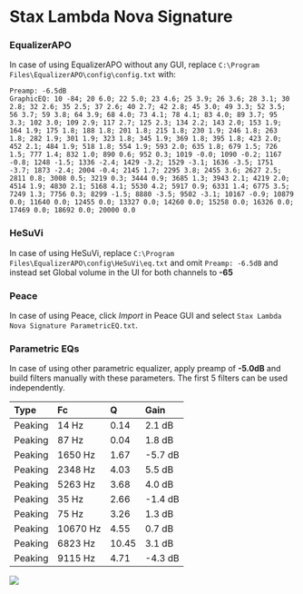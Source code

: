 # Stax Lambda Nova Signature

### EqualizerAPO
In case of using EqualizerAPO without any GUI, replace `C:\Program Files\EqualizerAPO\config\config.txt`
with:
```
Preamp: -6.5dB
GraphicEQ: 10 -84; 20 6.0; 22 5.0; 23 4.6; 25 3.9; 26 3.6; 28 3.1; 30 2.8; 32 2.6; 35 2.5; 37 2.6; 40 2.7; 42 2.8; 45 3.0; 49 3.3; 52 3.5; 56 3.7; 59 3.8; 64 3.9; 68 4.0; 73 4.1; 78 4.1; 83 4.0; 89 3.7; 95 3.3; 102 3.0; 109 2.9; 117 2.7; 125 2.3; 134 2.2; 143 2.0; 153 1.9; 164 1.9; 175 1.8; 188 1.8; 201 1.8; 215 1.8; 230 1.9; 246 1.8; 263 1.8; 282 1.9; 301 1.9; 323 1.8; 345 1.9; 369 1.8; 395 1.8; 423 2.0; 452 2.1; 484 1.9; 518 1.8; 554 1.9; 593 2.0; 635 1.8; 679 1.5; 726 1.5; 777 1.4; 832 1.0; 890 0.6; 952 0.3; 1019 -0.0; 1090 -0.2; 1167 -0.8; 1248 -1.5; 1336 -2.4; 1429 -3.2; 1529 -3.1; 1636 -3.5; 1751 -3.7; 1873 -2.4; 2004 -0.4; 2145 1.7; 2295 3.8; 2455 3.6; 2627 2.5; 2811 0.8; 3008 0.5; 3219 0.3; 3444 0.9; 3685 1.3; 3943 2.1; 4219 2.0; 4514 1.9; 4830 2.1; 5168 4.1; 5530 4.2; 5917 0.9; 6331 1.4; 6775 3.5; 7249 1.3; 7756 0.3; 8299 -1.5; 8880 -3.5; 9502 -3.1; 10167 -0.9; 10879 0.0; 11640 0.0; 12455 0.0; 13327 0.0; 14260 0.0; 15258 0.0; 16326 0.0; 17469 0.0; 18692 0.0; 20000 0.0
```

### HeSuVi
In case of using HeSuVi, replace `C:\Program Files\EqualizerAPO\config\HeSuVi\eq.txt` and omit `Preamp:
-6.5dB` and instead set Global volume in the UI for both channels to **-65**

### Peace
In case of using Peace, click *Import* in Peace GUI and select `Stax Lambda Nova Signature ParametricEQ.txt`.

### Parametric EQs
In case of using other parametric equalizer, apply preamp of **-5.0dB** and build filters manually with
these parameters. The first 5 filters can be used independently.

| Type    | Fc       |     Q | Gain    |
|:--------|:---------|:------|:--------|
| Peaking | 14 Hz    |  0.14 | 2.1 dB  |
| Peaking | 87 Hz    |  0.04 | 1.8 dB  |
| Peaking | 1650 Hz  |  1.67 | -5.7 dB |
| Peaking | 2348 Hz  |  4.03 | 5.5 dB  |
| Peaking | 5263 Hz  |  3.68 | 4.0 dB  |
| Peaking | 35 Hz    |  2.66 | -1.4 dB |
| Peaking | 75 Hz    |  3.26 | 1.3 dB  |
| Peaking | 10670 Hz |  4.55 | 0.7 dB  |
| Peaking | 6823 Hz  | 10.45 | 3.1 dB  |
| Peaking | 9115 Hz  |  4.71 | -4.3 dB |

![](https://raw.githubusercontent.com/jaakkopasanen/AutoEq/master/results/innerfidelity/sbaf-serious/Stax%20Lambda%20Nova%20Signature/Stax%20Lambda%20Nova%20Signature.png)